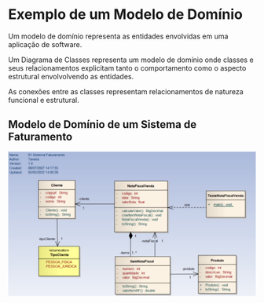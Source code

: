 # Exemplo de um Modelo de Domínio  

> 
Um modelo de domínio representa as entidades envolvidas em uma aplicação de software.  
>

>
Um Diagrama de Classes representa um modelo de domínio onde classes e seus relacionamentos explicitam tanto o comportamento como o aspecto estrutural envolvolvendo as entidades.    
>
> 
As conexões entre as classes representam relacionamentos de natureza funcional e estrutural. 
>
## Modelo de Domínio de um Sistema de Faturamento

![This is a alt text.](/figuras/sistema_faturamento.png "Modelo Dominio-Sistema Faturamento")

>
 
>
>
 
